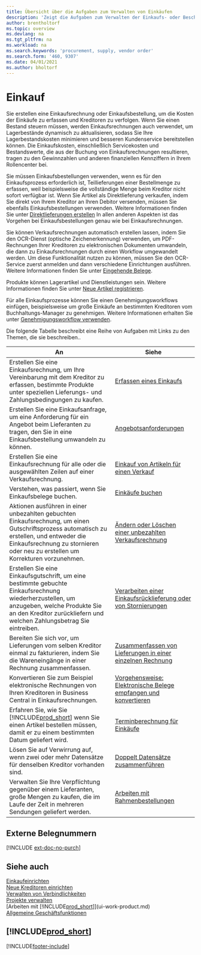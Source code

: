 ```yaml
---
title: Übersicht über die Aufgaben zum Verwalten von Einkäufen
description: 'Zeigt die Aufgaben zum Verwalten der Einkaufs- oder Beschaffungsvorgänge, einschließlich das Vorgehen bei Einkaufsrechnungen und Bestellungen.'
author: brentholtorf
ms.topic: overview
ms.devlang: na
ms.tgt_pltfrm: na
ms.workload: na
ms.search.keywords: 'procurement, supply, vendor order'
ms.search.form: '460, 9307'
ms.date: 04/01/2021
ms.author: bholtorf
---
```

# <a name="purchasing"></a>Einkauf

Sie erstellen eine Einkaufsrechnung oder Einkaufsbestellung, um die Kosten der Einkäufe zu erfassen und Kreditoren zu verfolgen. Wenn Sie einen Bestand steuern müssen, werden Einkaufsrechnungen auch verwendet, um Lagerbestände dynamisch zu aktualisieren, sodass Sie Ihre Lagerbestandskosten minimieren und besseren Kundenservice bereitstellen können. Die Einkaufskosten, einschließlich Servicekosten und Bestandswerte, die aus der Buchung von Einkaufsrechnungen resultieren, tragen zu den Gewinnzahlen und anderen finanziellen Kennziffern in Ihrem Rollencenter bei.

Sie müssen Einkaufsbestellungen verwenden, wenn es für den Einkaufsprozess erforderlich ist, Teillieferungen einer Bestellmenge zu erfassen, weil beispielsweise die vollständige Menge beim Kreditor nicht sofort verfügbar ist. Wenn Sie Artikel als Direktlieferung verkaufen, indem Sie direkt von Ihrem Kreditor an Ihren Debitor versenden, müssen Sie ebenfalls Einkaufsbestellungen verwenden. Weitere Informationen finden Sie unter [Direktlieferungen erstellen](sales-how-drop-shipment.md) In allen anderen Aspekten ist das Vorgehen bei Einkaufsbestellungen genau wie bei Einkaufsrechnungen.

Sie können Verkaufsrechnungen automatisch erstellen lassen, indem Sie den OCR-Dienst (optische Zeichenerkennung) verwenden, um PDF-Rechnungen Ihrer Kreditoren zu elektronischen Dokumenten umwandeln, die dann zu Einkaufsrechnungen durch einen Workflow umgewandelt werden. Um diese Funktionalität nutzen zu können, müssen Sie den OCR-Service zuerst anmelden und dann verschiedene Einrichtungen ausführen. Weitere Informationen finden Sie unter [Eingehende Belege](across-income-documents.md).

Produkte können Lagerartikel und Dienstleistungen sein. Weitere Informationen finden Sie unter [Neue Artikel registrieren](inventory-how-register-new-items.md).

Für alle Einkaufsprozesse können Sie einen Genehmigungsworkflows einfügen, beispielsweise um große Einkäufe an bestimmten Kreditoren vom Buchhaltungs-Manager zu genehmigen. Weitere Informationen erhalten Sie unter [Genehmigungsworkflow verwenden](across-how-use-approval-workflows.md).

Die folgende Tabelle beschreibt eine Reihe von Aufgaben mit Links zu den Themen, die sie beschreiben..

| An | Siehe |
| --- | --- |
| Erstellen Sie eine Einkaufsrechnung, um Ihre Vereinbarung mit dem Kreditor zu erfassen, bestimmte Produkte unter speziellen Lieferungs- und Zahlungsbedingungen zu kaufen. |[Erfassen eines Einkaufs](purchasing-how-record-purchases.md) |
|Erstellen Sie eine Einkaufsanfrage, um eine Anforderung für ein Angebot beim Lieferanten zu tragen, den Sie in eine Einkaufsbestellung umwandeln zu können.|[Angebotsanforderungen](purchasing-how-request-quotes.md)|
| Erstellen Sie eine Einkaufsrechnung für alle oder die ausgewählten Zeilen auf einer Verkaufsrechnung. |[Einkauf von Artikeln für einen Verkauf](purchasing-how-purchase-products-sale.md) |
|Verstehen, was passiert, wenn Sie Einkaufsbelege buchen.|[Einkäufe buchen](ui-post-purchases.md)|
| Aktionen ausführen in einer unbezahlten gebuchten Einkaufsrechnung, um einen Gutschriftsprozess automatisch zu erstellen, und entweder die Einkaufsrechnung zu stornieren oder neu zu erstellen um Korrekturen vorzunehmen. |[Ändern oder Löschen einer unbezahlten Verkaufsrechnung](purchasing-how-correct-cancel-unpaid-purchase-invoices.md) |
| Erstellen Sie eine Einkaufsgutschrift, um eine bestimmte gebuchte Einkaufsrechnung wiederherzustellen, um anzugeben, welche Produkte Sie an den Kreditor zurückliefern und welchen Zahlungsbetrag Sie eintreiben. |[Verarbeiten einer Einkaufsrücklieferung oder von Stornierungen](purchasing-how-register-new-vendors.md) |
|Bereiten Sie sich vor, um Lieferungen vom selben Kreditor einmal zu fakturieren, indem Sie die Wareneingänge in einer Rechnung zusammenfassen.|[Zusammenfassen von Lieferungen in einer einzelnen Rechnung](purchasing-how-to-combine-receipts.md)|
|Konvertieren Sie zum Beispiel elektronische Rechnungen von Ihren Kreditoren in Business Central in Einkaufsrechnungen.|[Vorgehensweise: Elektronische Belege empfangen und konvertieren](purchasing-how-to-receive-and-convert-electronic-documents.md)|
| Erfahren Sie, wie Sie [!INCLUDE[prod_short](includes/prod_short.md)] wenn Sie einen Artikel bestellen müssen, damit er zu einem bestimmten Datum geliefert wird.|[Terminberechnung für Einkäufe](purchasing-date-calculation-for-purchases.md)|
|Lösen Sie auf Verwirrung auf, wenn zwei oder mehr Datensätze für denselben Kreditor vorhanden sind.|[Doppelt Datensätze zusammenführen](sales-how-merge-duplicate-records.md)|
|Verwalten Sie Ihre Verpflichtung gegenüber einem Lieferanten, große Mengen zu kaufen, die im Laufe der Zeit in mehreren Sendungen geliefert werden.|[Arbeiten mit Rahmenbestellungen](sales-how-to-create-blanket-sales-orders.md)|

## <a name="external-document-numbers"></a>Externe Belegnummern

[!INCLUDE [ext-doc-no-purch](includes/ext-doc-no-purch.md)]

## <a name="see-also"></a>Siehe auch

[Einkaufeinrichten](purchasing-setup-purchasing.md)  
[Neue Kreditoren einrichten](purchasing-how-register-new-vendors.md)  
[Verwalten von Verbindlichkeiten](payables-manage-payables.md)  
[Projekte verwalten](projects-manage-projects.md)  
[Arbeiten mit [!INCLUDE[prod_short](includes/prod_short.md)]](ui-work-product.md)  
[Allgemeine Geschäftsfunktionen](ui-across-business-areas.md)

## [!INCLUDE[prod_short](includes/free_trial_md.md)]  


[!INCLUDE[footer-include](includes/footer-banner.md)]
